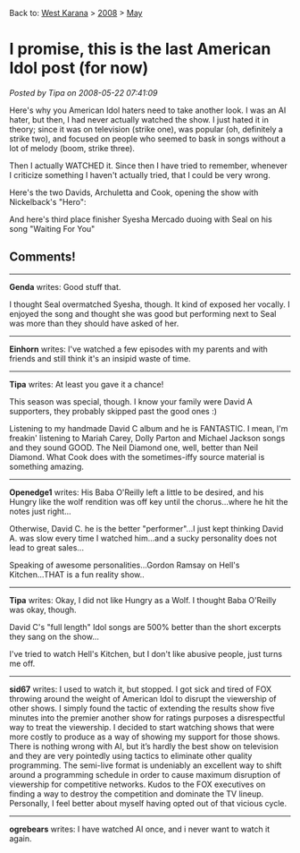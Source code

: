 Back to: [West Karana](/posts/westkarana.md) > [2008](/posts/2008/westkarana.md) > [May](./westkarana.md)
# I promise, this is the last American Idol post (for now)

*Posted by Tipa on 2008-05-22 07:41:09*

Here's why you American Idol haters need to take another look. I was an AI hater, but then, I had never actually watched the show. I just hated it in theory; since it was on television (strike one), was popular (oh, definitely a strike two), and focused on people who seemed to bask in songs without a lot of melody (boom, strike three).

Then I actually WATCHED it. Since then I have tried to remember, whenever I criticize something I haven't actually tried, that I could be very wrong.

Here's the two Davids, Archuletta and Cook, opening the show with Nickelback's "Hero":

And here's third place finisher Syesha Mercado duoing with Seal on his song "Waiting For You"


## Comments!

---

**Genda** writes: Good stuff that.

I thought Seal overmatched Syesha, though. It kind of exposed her vocally. I enjoyed the song and thought she was good but performing next to Seal was more than they should have asked of her.

---

**Einhorn** writes: I've watched a few episodes with my parents and with friends and still think it's an insipid waste of time.

---

**Tipa** writes: At least you gave it a chance!

This season was special, though. I know your family were David A supporters, they probably skipped past the good ones :)

Listening to my handmade David C album and he is FANTASTIC. I mean, I'm freakin' listening to Mariah Carey, Dolly Parton and Michael Jackson songs and they sound GOOD. The Neil Diamond one, well, better than Neil Diamond. What Cook does with the sometimes-iffy source material is something amazing.


---

**Openedge1** writes: His Baba O'Reilly left a little to be desired, and his Hungry like the wolf rendition was off key until the chorus...where he hit the notes just right...

Otherwise, David C. he is the better "performer"...I just kept thinking David A. was slow every time I watched him...and a sucky personality does not lead to great sales...

Speaking of awesome personalities...Gordon Ramsay on Hell's Kitchen...THAT is a fun reality show..

---

**Tipa** writes: Okay, I did not like Hungry as a Wolf. I thought Baba O'Reilly was okay, though.

David C's "full length" Idol songs are 500% better than the short excerpts they sang on the show...

I've tried to watch Hell's Kitchen, but I don't like abusive people, just turns me off.

---

**sid67** writes: I used to watch it, but stopped. I got sick and tired of FOX throwing around the weight of American Idol to disrupt the viewership of other shows. I simply found the tactic of extending the results show five minutes into the premier another show for ratings purposes a disrespectful way to treat the viewership. I decided to start watching shows that were more costly to produce as a way of showing my support for those shows. There is nothing wrong with AI, but it’s hardly the best show on television and they are very pointedly using tactics to eliminate other quality programming. The semi-live format is undeniably an excellent way to shift around a programming schedule in order to cause maximum disruption of viewership for competitive networks. Kudos to the FOX executives on finding a way to destroy the competition and dominate the TV lineup. Personally, I feel better about myself having opted out of that vicious cycle.

---

**ogrebears** writes: I have watched AI once, and i never want to watch it again.

